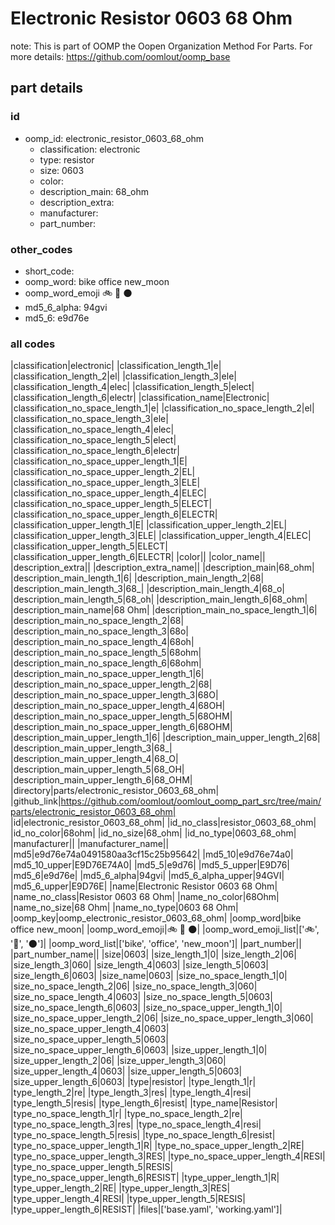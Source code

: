 # Electronic Resistor 0603 68 Ohm  

note: This is part of OOMP the Oopen Organization Method For Parts. For more details: https://github.com/oomlout/oomp_base

##  part details





### id
* oomp_id: electronic_resistor_0603_68_ohm
  * classification: electronic
  * type: resistor
  * size: 0603
  * color: 
  * description_main: 68_ohm
  * description_extra: 
  * manufacturer: 
  * part_number: 

### other_codes
* short_code: 
* oomp_word: bike office new_moon
* oomp_word_emoji :bike: :office: :new_moon:
* md5_6_alpha: 94gvi
* md5_6: e9d76e

### all codes 
|classification|electronic|
|classification_length_1|e|
|classification_length_2|el|
|classification_length_3|ele|
|classification_length_4|elec|
|classification_length_5|elect|
|classification_length_6|electr|
|classification_name|Electronic|
|classification_no_space_length_1|e|
|classification_no_space_length_2|el|
|classification_no_space_length_3|ele|
|classification_no_space_length_4|elec|
|classification_no_space_length_5|elect|
|classification_no_space_length_6|electr|
|classification_no_space_upper_length_1|E|
|classification_no_space_upper_length_2|EL|
|classification_no_space_upper_length_3|ELE|
|classification_no_space_upper_length_4|ELEC|
|classification_no_space_upper_length_5|ELECT|
|classification_no_space_upper_length_6|ELECTR|
|classification_upper_length_1|E|
|classification_upper_length_2|EL|
|classification_upper_length_3|ELE|
|classification_upper_length_4|ELEC|
|classification_upper_length_5|ELECT|
|classification_upper_length_6|ELECTR|
|color||
|color_name||
|description_extra||
|description_extra_name||
|description_main|68_ohm|
|description_main_length_1|6|
|description_main_length_2|68|
|description_main_length_3|68_|
|description_main_length_4|68_o|
|description_main_length_5|68_oh|
|description_main_length_6|68_ohm|
|description_main_name|68 Ohm|
|description_main_no_space_length_1|6|
|description_main_no_space_length_2|68|
|description_main_no_space_length_3|68o|
|description_main_no_space_length_4|68oh|
|description_main_no_space_length_5|68ohm|
|description_main_no_space_length_6|68ohm|
|description_main_no_space_upper_length_1|6|
|description_main_no_space_upper_length_2|68|
|description_main_no_space_upper_length_3|68O|
|description_main_no_space_upper_length_4|68OH|
|description_main_no_space_upper_length_5|68OHM|
|description_main_no_space_upper_length_6|68OHM|
|description_main_upper_length_1|6|
|description_main_upper_length_2|68|
|description_main_upper_length_3|68_|
|description_main_upper_length_4|68_O|
|description_main_upper_length_5|68_OH|
|description_main_upper_length_6|68_OHM|
|directory|parts/electronic_resistor_0603_68_ohm|
|github_link|https://github.com/oomlout/oomlout_oomp_part_src/tree/main/parts/electronic_resistor_0603_68_ohm|
|id|electronic_resistor_0603_68_ohm|
|id_no_class|resistor_0603_68_ohm|
|id_no_color|68ohm|
|id_no_size|68_ohm|
|id_no_type|0603_68_ohm|
|manufacturer||
|manufacturer_name||
|md5|e9d76e74a0491580aa3cf15c25b95642|
|md5_10|e9d76e74a0|
|md5_10_upper|E9D76E74A0|
|md5_5|e9d76|
|md5_5_upper|E9D76|
|md5_6|e9d76e|
|md5_6_alpha|94gvi|
|md5_6_alpha_upper|94GVI|
|md5_6_upper|E9D76E|
|name|Electronic Resistor 0603 68 Ohm|
|name_no_class|Resistor 0603 68 Ohm|
|name_no_color|68Ohm|
|name_no_size|68 Ohm|
|name_no_type|0603 68 Ohm|
|oomp_key|oomp_electronic_resistor_0603_68_ohm|
|oomp_word|bike office new_moon|
|oomp_word_emoji|:bike: :office: :new_moon:|
|oomp_word_emoji_list|[':bike:', ':office:', ':new_moon:']|
|oomp_word_list|['bike', 'office', 'new_moon']|
|part_number||
|part_number_name||
|size|0603|
|size_length_1|0|
|size_length_2|06|
|size_length_3|060|
|size_length_4|0603|
|size_length_5|0603|
|size_length_6|0603|
|size_name|0603|
|size_no_space_length_1|0|
|size_no_space_length_2|06|
|size_no_space_length_3|060|
|size_no_space_length_4|0603|
|size_no_space_length_5|0603|
|size_no_space_length_6|0603|
|size_no_space_upper_length_1|0|
|size_no_space_upper_length_2|06|
|size_no_space_upper_length_3|060|
|size_no_space_upper_length_4|0603|
|size_no_space_upper_length_5|0603|
|size_no_space_upper_length_6|0603|
|size_upper_length_1|0|
|size_upper_length_2|06|
|size_upper_length_3|060|
|size_upper_length_4|0603|
|size_upper_length_5|0603|
|size_upper_length_6|0603|
|type|resistor|
|type_length_1|r|
|type_length_2|re|
|type_length_3|res|
|type_length_4|resi|
|type_length_5|resis|
|type_length_6|resist|
|type_name|Resistor|
|type_no_space_length_1|r|
|type_no_space_length_2|re|
|type_no_space_length_3|res|
|type_no_space_length_4|resi|
|type_no_space_length_5|resis|
|type_no_space_length_6|resist|
|type_no_space_upper_length_1|R|
|type_no_space_upper_length_2|RE|
|type_no_space_upper_length_3|RES|
|type_no_space_upper_length_4|RESI|
|type_no_space_upper_length_5|RESIS|
|type_no_space_upper_length_6|RESIST|
|type_upper_length_1|R|
|type_upper_length_2|RE|
|type_upper_length_3|RES|
|type_upper_length_4|RESI|
|type_upper_length_5|RESIS|
|type_upper_length_6|RESIST|
|files|['base.yaml', 'working.yaml']|
